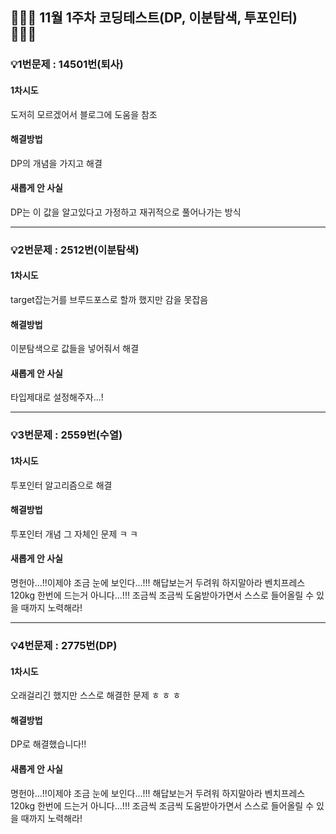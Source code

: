 ## 👨🏻‍💻 11월 1주차 코딩테스트(DP, 이분탐색, 투포인터) 👨🏻‍💻

### 💡1번문제 : 14501번(퇴사)

#### 1차시도

도저히 모르겠어서 블로그에 도움을 참조

#### 해결방법

DP의 개념을 가지고 해결

#### 새롭게 안 사실

DP는 이 값을 알고있다고 가정하고 재귀적으로 풀어나가는 방식

<hr>

### 💡2번문제 : 2512번(이분탐색)

#### 1차시도

target잡는거를 브루드포스로 할까 했지만 감을 못잡음

#### 해결방법

이분탐색으로 값들을 넣어줘서 해결

#### 새롭게 안 사실

타입제대로 설정해주자...!

<hr>

### 💡3번문제 : 2559번(수열)

#### 1차시도

투포인터 알고리즘으로 해결

#### 해결방법

투포인터 개념 그 자체인 문제 ㅋ ㅋ

#### 새롭게 안 사실

명헌아...!!이제야 조금 눈에 보인다...!!!
해답보는거 두려워 하지말아라
벤치프레스 120kg 한번에 드는거 아니다...!!! 조금씩 조금씩 도움받아가면서 스스로 들어올릴 수 있을 때까지 노력해라!

<hr>

### 💡4번문제 : 2775번(DP)

#### 1차시도

오래걸리긴 했지만 스스로 해결한 문제 ㅎ ㅎ ㅎ

#### 해결방법

DP로 해결했습니다!!

#### 새롭게 안 사실

명헌아...!!이제야 조금 눈에 보인다...!!!
해답보는거 두려워 하지말아라
벤치프레스 120kg 한번에 드는거 아니다...!!! 조금씩 조금씩 도움받아가면서 스스로 들어올릴 수 있을 때까지 노력해라!

